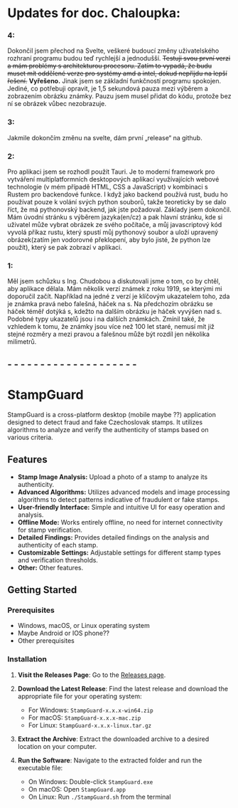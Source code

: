 # Updates for doc. Chaloupka:

### 4:
Dokončil jsem přechod na Svelte, veškeré budoucí změny uživatelského rozhraní programu budou teď rychlejší a jednodušší. 
~~Testuji svou první verzi a mám problémy s architekturou procesoru. Zatím to vypadá, že budu muset mít oddělené verze pro systémy amd a intel, dokud nepřijdu na lepší řešení.~~ **Vyřešeno.**
Jinak jsem se základní funkčností programu spokojen. Jediné, co potřebuji opravit, je 1,5 sekundová pauza mezi výběrem a zobrazením obrázku známky. Pauzu jsem musel přidat do kódu, protože bez ní se obrázek vůbec nezobrazuje.

### 3:
Jakmile dokončím změnu na svelte, dám první „release“ na github.

### 2:
Pro aplikaci jsem se rozhodl použít Tauri. Je to moderní framework pro vytváření multiplatformních desktopových aplikací využívajících webové technologie (v mém případě HTML, CSS a JavaScript) v kombinaci s Rustem pro backendové funkce. I když jako backend používá rust, budu ho používat pouze k volání svých python souborů, takže teoreticky by se dalo říct, že má pythonovský backend, jak jste požadoval.
Základy jsem dokončil. Mám úvodní stránku s výběrem jazyka(en/cz) a pak hlavní stránku, kde si uživatel může vybrat obrázek ze svého počítače, a můj javascriptový kód vyvolá příkaz rustu, který spustí můj pythonový soubor a uloží upravený obrázek(zatím jen vodorovné překlopení, aby bylo jisté, že python lze použít), který se pak zobrazí v aplikaci.

### 1:
Měl jsem schůzku s Ing. Chudobou a diskutovali jsme o tom, co by chtěl, aby aplikace dělala. Mám několik verzí známek z roku 1919, se kterými mi doporučil začít. Například na jedné z verzí je klíčovým ukazatelem toho, zda je známka pravá nebo falešná, háček na s. Na předchozím obrázku se háček téměř dotýká s, kdežto na dalším obrázku je háček vyvýšen nad s. Podobné typy ukazatelů jsou i na dalších známkách. Zmínil také, že vzhledem k tomu, že známky jsou více než 100 let staré, nemusí mít již stejné rozměry a mezi pravou a falešnou může být rozdíl jen několika milimetrů.

## - - - - - - - - - - - - - - - - - - - -

# StampGuard

StampGuard is a cross-platform desktop (mobile maybe ??) application designed to detect fraud and fake Czechoslovak stamps. It utilizes algorithms to analyze and verify the authenticity of stamps based on various criteria.

## Features

- **Stamp Image Analysis:** Upload a photo of a stamp to analyze its authenticity.
- **Advanced Algorithms:** Utilizes advanced models and image processing algorithms to detect patterns indicative of fraudulent or fake stamps.
- **User-friendly Interface:** Simple and intuitive UI for easy operation and analysis.
- **Offline Mode:** Works entirely offline, no need for internet connectivity for stamp verification.
- **Detailed Findings:** Provides detailed findings on the analysis and authenticity of each stamp.
- **Customizable Settings:** Adjustable settings for different stamp types and verification thresholds.
- **Other:** Other features.

## Getting Started

### Prerequisites

- Windows, macOS, or Linux operating system
- Maybe Android or IOS phone??
- Other prerequisites

### Installation

1. **Visit the Releases Page**:
   Go to the [Releases page](https://github.com/TimotejFasiang/StampGuard/releases/).

2. **Download the Latest Release**:
   Find the latest release and download the appropriate file for your operating system:
   - For Windows: `StampGuard-x.x.x-win64.zip`
   - For macOS: `StampGuard-x.x.x-mac.zip`
   - For Linux: `StampGuard-x.x.x-linux.tar.gz`

3. **Extract the Archive**:
   Extract the downloaded archive to a desired location on your computer.

4. **Run the Software**:
   Navigate to the extracted folder and run the executable file:
   - On Windows: Double-click `StampGuard.exe`
   - On macOS: Open `StampGuard.app`
   - On Linux: Run `./StampGuard.sh` from the terminal
